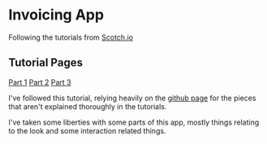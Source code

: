 # Invoicing App
Following the tutorials from [Scotch.io](https://scotch.io/)

## Tutorial Pages
[Part 1](https://scotch.io/tutorials/building-a-mini-invoicing-app-with-vue-and-nodejs-user-interface)
[Part 2](https://scotch.io/tutorials/building-a-mini-invoicing-app-with-vue-and-node-database-and-api)
[Part 3](https://scotch.io/tutorials/building-a-mini-invoicing-application-with-vue-and-nodejs-jwt-authentication-and-sending-invoices)

I've followed this tutorial, relying heavily on the [github page](https://github.com/christiannwamba/invoicing-app) for the pieces that aren't explained thoroughly in the tutorials.

I've taken some liberties with some parts of this app, mostly things relating to the look and some interaction related things.
